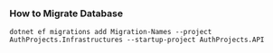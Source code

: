 ### How to Migrate Database

```
dotnet ef migrations add Migration-Names --project AuthProjects.Infrastructures --startup-project AuthProjects.API
```
